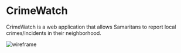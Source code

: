 # CrimeWatch
CrimeWatch is a web application that allows Samaritans to report local crimes/incidents in their neighborhood.

![wireframe](https://github.com/MahmudAhmed/CrimeWatch/blob/master/crimewatch.png)
